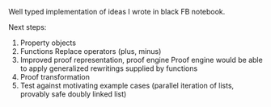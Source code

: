 Well typed implementation of ideas I wrote in black FB notebook.

Next steps:
1. Property objects
2. Functions
    Replace operators (plus, minus)
3. Improved proof representation, proof engine
    Proof engine would be able to apply generalized rewritings supplied by functions
3. Proof transformation
4. Test against motivating example cases (parallel iteration of lists, provably safe doubly linked list)